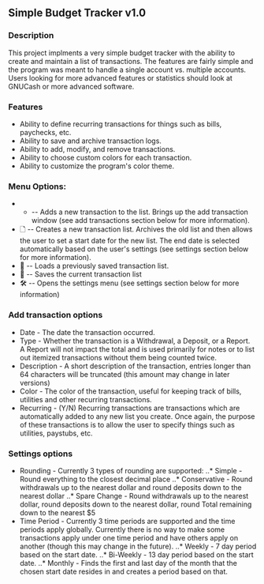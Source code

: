 ## Simple Budget Tracker v1.0

### Description

This project implments a very simple budget tracker with the ability to create and maintain a list of transactions. The features are fairly simple and the program was meant to handle a single account vs. multiple accounts. Users looking for more advanced features or statistics should look at GNUCash or more advanced software.

### Features

* Ability to define recurring transactions for things such as bills, paychecks, etc.
* Ability to save and archive transaction logs.
* Ability to add, modify, and remove transactions.
* Ability to choose custom colors for each transaction.
* Ability to customize the program's color theme.

### Menu Options: 

* + -- Adds a new transaction to the list. Brings up the add transaction window (see add transactions section below for more information).
* 🗋 -- Creates a new transaction list. Archives the old list and then allows the user to set a start date for the new list. The end date is selected automatically based on the user's settings (see settings section below for more information).
* 📂 -- Loads a previously saved transaction list.
* 💾 -- Saves the current transaction list
* 🛠 -- Opens the settings menu (see settings section below for more information)

### Add transaction options

* Date - The date the transaction occurred.
* Type - Whether the transaction is a Withdrawal, a Deposit, or a Report. A Report will not impact the total and is used primarily for notes or to list out itemized transactions without them being counted twice.
* Description - A short description of the transaction, entries longer than 64 characters will be truncated (this amount may change in later versions)
* Color - The color of the transaction, useful for keeping track of bills, utilities and other recurring transactions.
* Recurring - (Y/N) Recurring transactions are transactions which are automatically added to any new list you create. Once again, the purpose of these transactions is to allow the user to specify things such as utilities, paystubs, etc.

### Settings options

* Rounding - Currently 3 types of rounding are supported:
..* Simple - Round everything to the closest decimal place
..* Conservative - Round withdrawals up to the nearest dollar and round deposits down to the nearest dollar
..* Spare Change - Round withdrawals up to the nearest dollar, round deposits down to the nearest dollar, round Total remaining down to the nearest $5
* Time Period - Currently 3 time periods are supported and the time periods apply globally. Currently there is no way to make some transactions apply under one time period and have others apply on another (though this may change in the future).
..* Weekly - 7 day period based on the start date.
..* Bi-Weekly - 13 day period based on the start date.
..* Monthly - Finds the first and last day of the month that the chosen start date resides in and creates a period based on that. 
